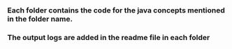 ### Each folder contains the code for the java concepts mentioned in the folder name.

### The output logs are added in the readme file in each folder
